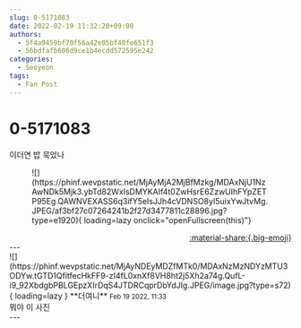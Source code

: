 ```yaml
---
slug: 0-5171083
date: 2022-02-19 11:32:20+09:00
authors:
  - 5f4a9459bf70f56a42e05bf40fe651f3
  - 56bdfafb606d9ce1b4ecdd572595e242
categories:
  - Seoyeon
tags:
  - Fan Post
---
```


# 0-5171083

<div class="post-container" markdown="1">
<div class="content-container md-sidebar__scrollwrap" markdown="1">

이더연 밥 묵었나
<figure markdown="1">
![](https://phinf.wevpstatic.net/MjAyMjA2MjBfMzkg/MDAxNjU1NzAwNDk5Mjk3.ybTd82WxIsDMYKAIf4t0ZwHsrE6ZzwUIhFYpZETP95Eg.QAWNVEXASS6q3ifY5eIsJJh4cVDNSO8yI5uixYwJtvMg.JPEG/af3bf27c07264241b2f27d3477811c28896.jpg?type=e1920){ loading=lazy onclick="openFullscreen(this)"}
</figure>


</div>
</div>

<div style="text-align: right;" markdown="1">
<a href="https://weverse.io/fromis9/fanpost/0-5171083" style="text-align: right;">:material-share:{.big-emoji}</a>
</div>
---

<div class="comments-container md-sidebar__scrollwrap" markdown="1">
<div class="comment" markdown="1">
<div class='id-container' markdown="1">
![](https://phinf.wevpstatic.net/MjAyNDEyMDZfMTk0/MDAxNzMzNDYzMTU3ODYw.tGTD1QfitfecHkFF9-zI4fL0xnXf8VH8ht2j5Xh2a74g.QufL-i9_92XbdgbPBLGEpzXIrDqS4JTDRCqprDbYdJIg.JPEG/image.jpg?type=s72){ loading=lazy }
**<span class="artist">더여니</span>** <small>Feb 19 2022, 11:33</small><br>
</div>
<div class='comment-body' markdown="1">
뭐야 이 사진
</div>
</div>
</div>
---
